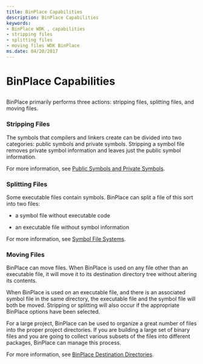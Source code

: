 ```yaml
---
title: BinPlace Capabilities
description: BinPlace Capabilities
keywords:
- BinPlace WDK , capabilities
- stripping files
- splitting files
- moving files WDK BinPlace
ms.date: 04/20/2017
---
```


# BinPlace Capabilities


## <span id="ddk_binplace_capabilities_tools"></span><span id="DDK_BINPLACE_CAPABILITIES_TOOLS"></span>


BinPlace primarily performs three actions: stripping files, splitting files, and moving files.

### <span id="stripping_files"></span><span id="STRIPPING_FILES"></span>Stripping Files

The symbols that compilers and linkers create can be divided into two categories: public symbols and private symbols. Stripping a symbol file removes private symbol information and leaves just the public symbol information.

For more information, see [Public Symbols and Private Symbols](public-symbols-and-private-symbols.md).

### <span id="splitting_files"></span><span id="SPLITTING_FILES"></span>Splitting Files

Some executable files contain symbols. BinPlace can split a file of this sort into two files:

-   a symbol file without executable code

-   an executable file without symbol information

For more information, see [Symbol File Systems](symbol-file-systems.md).

### <span id="moving_files"></span><span id="MOVING_FILES"></span>Moving Files

BinPlace can move files. When BinPlace is used on any file other than an executable file, it will move it to its destination directory tree without altering its contents.

When BinPlace is used on an executable file, and there is an associated symbol file in the same directory, the executable file and the symbol file will both be moved. Stripping or splitting will also occur if the appropriate BinPlace options have been selected.

For a large project, BinPlace can be used to organize a great number of files into the proper project directories. If you are building a large set of binary files and you are going to collect various subsets of the files into different packages, BinPlace can manage this process.

For more information, see [BinPlace Destination Directories](binplace-destination-directories.md).

 

 





